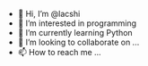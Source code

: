 - 👋 Hi, I’m @lacshi
- 👀 I’m interested in programming
- 🌱 I’m currently learning Python
- 💞️ I’m looking to collaborate on ...
- 📫 How to reach me ...

<!---
lacshi/lacshi is a ✨ special ✨ repository because its `README.md` (this file) appears on your GitHub profile.
You can click the Preview link to take a look at your changes.
--->
